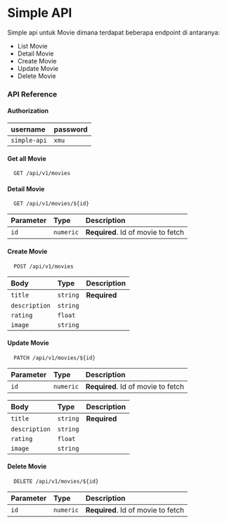 
# Simple API

Simple api untuk Movie dimana terdapat beberapa endpoint di antaranya:

- List Movie
- Detail Movie
- Create Movie
- Update Movie
- Delete Movie

### API Reference

#### Authorization
|   username   |  password  |
|  :---------  | :--------- |
| `simple-api` |    `xmu`   |

#### Get all Movie

```http
  GET /api/v1/movies
```

#### Detail Movie

```http
  GET /api/v1/movies/${id}
```

| Parameter | Type     | Description                         |
| :-------- | :------- | :---------------------------------- |
| `id`      | `numeric` | **Required**. Id of movie to fetch |

#### Create Movie

```http
  POST /api/v1/movies
```

|    Body       | Type     | Description   |
|  :-------     | :------- | :------------ |
| `title`       | `string` | **Required**  |
| `description` | `string` |               |
| `rating`      | `float`  |               |
| `image`       | `string` |               |

#### Update Movie

```http
  PATCH /api/v1/movies/${id}
```
| Parameter | Type     | Description                         |
| :-------- | :------- | :---------------------------------- |
| `id`      | `numeric` | **Required**. Id of movie to fetch |

|    Body       | Type     | Description   |
|  :-------     | :------- | :------------ |
| `title`       | `string` | **Required**  |
| `description` | `string` |               |
| `rating`      | `float`  |               |
| `image`       | `string` |               |


#### Delete Movie

```http
  DELETE /api/v1/movies/${id}
```

| Parameter | Type     | Description                         |
| :-------- | :------- | :---------------------------------- |
| `id`      | `numeric` | **Required**. Id of movie to fetch |

